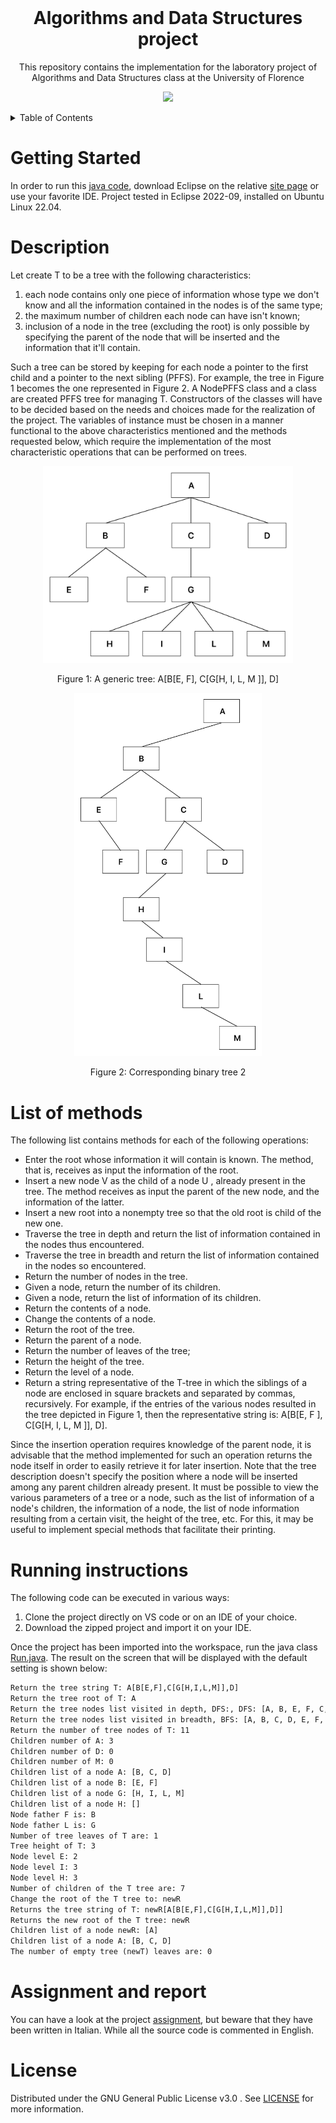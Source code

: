 <br />
<div align="center">
  <h1>Algorithms and Data Structures project</h1>
  <p>
    This repository contains the implementation for the laboratory project of Algorithms and Data Structures class at the University of Florence
  </p>
  <p align="center">
    <img src="images/animation.gif" width='390'/>
</p>
</div>

<details>
  <summary>Table of Contents</summary>
  <ol>
    <li>
      <a href="#getting-started">Getting Started</a>
    </li>
    <li>
      <a href="#description">Description</a>
      <ul>
          <li><a href="#list-of-methods">List of methods</a></li>
        </ul>
    </li>
    <li>
      <a href="#running-instructions">Running instructions</a>
    </li>
    <li>
      <a href="#assignment-and-report">Assignment and report</a>
    </li>
    <li>
      <a href="#license">License</a>
    </li>
  </ol>
</details>

# Getting Started

In order to run this [java code](/src/pffs), download Eclipse on the relative [site page](https://eclipseide.org/) or use your favorite IDE.
Project tested in Eclipse 2022-09, installed on Ubuntu Linux 22.04.

# Description

Let create T to be a tree with the following characteristics:

1. each node contains only one piece of information whose type we don't know and
all the information contained in the nodes is of the same type;
2. the maximum number of children each node can have isn't known;
3. inclusion of a node in the tree (excluding the root) is only possible by
specifying the parent of the node that will be inserted and the information that it'll contain.

Such a tree can be stored by keeping for each node a pointer to the first child and a pointer to the next sibling (PFFS).
For example, the tree in Figure 1 becomes the one represented in Figure 2. 
A NodePFFS class and a class are created PFFS tree for managing T. Constructors of the classes will have to be decided based on the needs and choices made for the realization of the project. The variables of instance must be chosen in a manner functional to the above characteristics mentioned and the methods requested below, which require the implementation of the most characteristic operations that can be performed on trees.

<p align="center">
    <img src="images/1_Generic_Tree.jpg" width='400' />
</p>
<p align="center">
    Figure 1: A generic tree: A[B[E, F], C[G[H, I, L, M ]], D]
</p>

<p align="center">
    <img src="images/2_Binary_Tree.jpg" width='300' />
</p>
<p align="center">
    Figure 2: Corresponding binary tree 2
</p>

# List of methods

The following list contains methods for each of the following operations:

- Enter the root whose information it will contain is known. The method, that is, receives as input the information of the root.
- Insert a new node V as the child of a node U , already present in the tree.
The method receives as input the parent of the new node, and the information of the latter.
- Insert a new root into a nonempty tree so that the old root is child of the new one.
- Traverse the tree in depth and return the list of information contained in the nodes thus encountered.
- Traverse the tree in breadth and return the list of information contained in the nodes so encountered.
- Return the number of nodes in the tree.
- Given a node, return the number of its children.
- Given a node, return the list of information of its children.
- Return the contents of a node.
- Change the contents of a node.
- Return the root of the tree.
- Return the parent of a node.
- Return the number of leaves of the tree;
- Return the height of the tree.
- Return the level of a node.
- Return a string representative of the T-tree in which the siblings of a node are enclosed in square brackets and separated by commas, recursively. For example, if the entries of the various nodes resulted in the tree depicted in Figure 1, then the representative string is: A[B[E, F ], C[G[H, I, L, M ]], D].

Since the insertion operation requires knowledge of the parent node, it is advisable that the method implemented for such an operation returns the node itself in order to easily retrieve it for later insertion. Note that the tree description doesn't specify the position where a node will be inserted among any parent children already present. It must be possible to view the various parameters of a tree or a node, such as the list of information of a node's children, the information of a node, the list of node information resulting from a certain visit, the height of the tree, etc. For this, it may be useful to implement special methods that facilitate their printing.

# Running instructions

The following code can be executed in various ways:

1. Clone the project directly on VS code or on an IDE of your choice.
2. Download the zipped project and import it on your IDE.

Once the project has been imported into the workspace, run the java class [Run.java](/src/pffs/Run.java).
The result on the screen that will be displayed with the default setting is shown below:

```diff
Return the tree string T: A[B[E,F],C[G[H,I,L,M]],D]
Return the tree root of T: A
Return the tree nodes list visited in depth, DFS:, DFS: [A, B, E, F, C, G, H, I, L, M, D]
Return the tree nodes list visited in breadth, BFS: [A, B, C, D, E, F, G, H, I, L, M]
Return the number of tree nodes of T: 11
Children number of A: 3
Children number of D: 0
Children number of M: 0
Children list of a node A: [B, C, D]
Children list of a node B: [E, F]
Children list of a node G: [H, I, L, M]
Children list of a node H: []
Node father F is: B
Node father L is: G
Number of tree leaves of T are: 1
Tree height of T: 3
Node level E: 2
Node level I: 3
Node level H: 3
Number of children of the T tree are: 7
Change the root of the T tree to: newR
Returns the tree string of T: newR[A[B[E,F],C[G[H,I,L,M]],D]]
Returns the new root of the T tree: newR
Children list of a node newR: [A]
Children list of a node A: [B, C, D]
The number of empty tree (newT) leaves are: 0
```

# Assignment and report

You can have a look at the project [assignment](doc/assignment.pdf), but beware that they have been written in Italian.
While all the source code is commented in English.

# License

Distributed under the GNU General Public License v3.0 . See [LICENSE](LICENSE) for more information.

